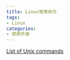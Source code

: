 ```yaml
---
title: Linux常用命令
tags:
- Linux
categories:
- 使用手册
---
```


[List of Unix commands](https://en.wikipedia.org/wiki/List_of_Unix_commands)
